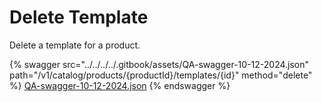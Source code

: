 # Delete Template

Delete a template for a product.

{% swagger src="../../../../.gitbook/assets/QA-swagger-10-12-2024.json" path="/v1/catalog/products/{productId}/templates/{id}" method="delete" %}
[QA-swagger-10-12-2024.json](../../../../.gitbook/assets/QA-swagger-10-12-2024.json)
{% endswagger %}

